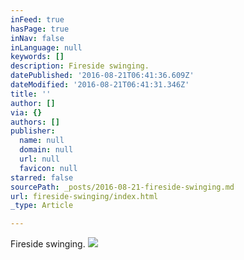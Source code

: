 ```yaml
---
inFeed: true
hasPage: true
inNav: false
inLanguage: null
keywords: []
description: Fireside swinging.
datePublished: '2016-08-21T06:41:36.609Z'
dateModified: '2016-08-21T06:41:31.346Z'
title: ''
author: []
via: {}
authors: []
publisher:
  name: null
  domain: null
  url: null
  favicon: null
starred: false
sourcePath: _posts/2016-08-21-fireside-swinging.md
url: fireside-swinging/index.html
_type: Article

---
```

Fireside swinging.
![](https://the-grid-user-content.s3-us-west-2.amazonaws.com/95fe5886-24c1-4f10-a884-dc7fa9f1ff61.jpg)